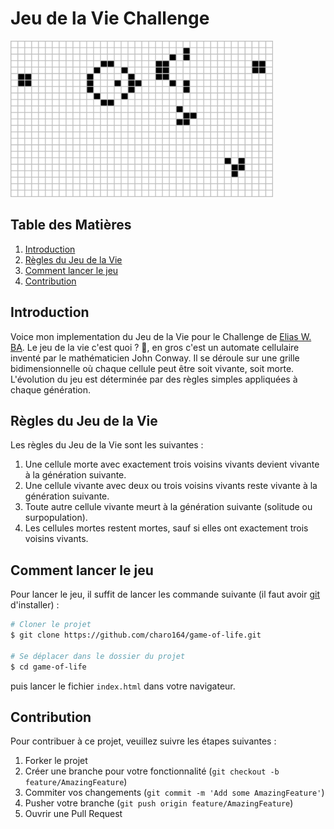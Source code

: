 # Jeu de la Vie Challenge

<p>
  <img src="./assets/image/gospers_glider_gun.gif" alt="Gospers Glider Gun" width="420" height="250">
</p>

## Table des Matières

1. [Introduction](#introduction)
2. [Règles du Jeu de la Vie](#règles-du-jeu-de-la-vie)
2. [Comment lancer le jeu](#comment-lancer-le-jeu)
3. [Contribution](#contribution)

## Introduction

Voice mon implementation du Jeu de la Vie pour le Challenge de [Elias W. BA](https://twitter.com/eliaswalyba). Le jeu de la vie c'est quoi ? 🤔, en gros c'est un automate cellulaire inventé par le mathématicien John Conway. Il se déroule sur une grille bidimensionnelle où chaque cellule peut être soit vivante, soit morte. L'évolution du jeu est déterminée par des règles simples appliquées à chaque génération.

## Règles du Jeu de la Vie

Les règles du Jeu de la Vie sont les suivantes :

1. Une cellule morte avec exactement trois voisins vivants devient vivante à la génération suivante.
2. Une cellule vivante avec deux ou trois voisins vivants reste vivante à la génération suivante.
3. Toute autre cellule vivante meurt à la génération suivante (solitude ou surpopulation).
4. Les cellules mortes restent mortes, sauf si elles ont exactement trois voisins vivants.

## Comment lancer le jeu

Pour lancer le jeu, il suffit de lancer les commande suivante (il faut avoir [git](https://git-scm.com/) d'installer) :

```bash
# Cloner le projet 
$ git clone https://github.com/charo164/game-of-life.git

# Se déplacer dans le dossier du projet
$ cd game-of-life
```

puis lancer le fichier `index.html` dans votre navigateur.

## Contribution

Pour contribuer à ce projet, veuillez suivre les étapes suivantes :

1. Forker le projet
2. Créer une branche pour votre fonctionnalité (`git checkout -b feature/AmazingFeature`)
3. Commiter vos changements (`git commit -m 'Add some AmazingFeature'`)
4. Pusher votre branche (`git push origin feature/AmazingFeature`)
5. Ouvrir une Pull Request
